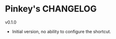 Pinkey's CHANGELOG
==================

v0.1.0
- Initial version, no ability to configure the shortcut.
